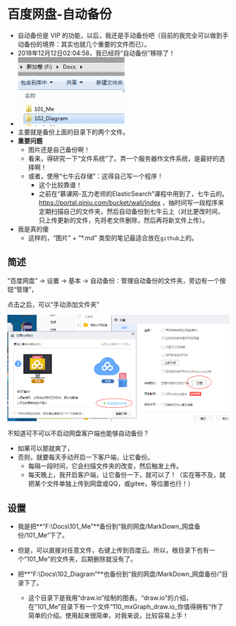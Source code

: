# 百度网盘-自动备份

- 自动备份是 VIP 的功能，以后，我还是手动备份吧（目前的我完全可以做到手动备份的境界：其实也就几个重要的文件而已）。
- 2018年12月12日02:04:58，我已经将“自动备份”移除了！
- ![](./imgs/100_baidu_netstore_002.png)
- 主要就是备份上面的目录下的两个文件。
- **重要问题**
  - 图片还是自己备份啊！
  - 看来，得研究一下“文件系统”了。弄一个服务器作文件系统，是最好的选择啊！
  - 或者，使用“七牛云存储”：这得自己写一个程序！
    - 这个比较靠谱！
    - 之前在“慕课网-瓦力老师的ElasticSearch”课程中用到了，七牛云的。https://portal.qiniu.com/bucket/wali/index ，抽时间写一段程序来定期扫描自己的文件夹，然后自动备份到七牛云上（对比更改时间，只上传更新的文件，先将老文件删除，然后再将新文件上传）。
- 我是真的傻
  - 这样的，“图片” + “*.md” 类型的笔记最适合放在`github`上的。

## 简述

“百度网盘” -> 设置 -> 基本 -> 自动备份：管理自动备份的文件夹，旁边有一个按钮“管理”，

点击之后，可以“手动添加文件夹”

![](./imgs/100_baidu_netstore.png)

不知道可不可以不启动网盘客户端也能够自动备份？

- 如果可以那就爽了，
- 否则，就要每天手动开启一下客户端，让它备份。
  - 每隔一段时间，它会扫描文件夹的改变，然后触发上传。
  - 每天晚上，我开启客户端，让它备份一下，就可以了！（实在等不及，就把某个文件单独上传到网盘或QQ，或gitee，等位置也行！）

## 设置

- 我是把**“F:\Docs\101_Me”**备份到“我的网盘/MarkDown_网盘备份/101_Me”下了。

- 但是，可以直接对任意文件，右键上传到百度云。所以，根目录下也有一个“101_Me”的文件夹，后期删除就没有了。
- 把**“F:\Docs\102_Diagram”**也备份到“我的网盘/MarkDown_网盘备份/”目录下了。
  - 这个目录下是我用“draw.io”绘制的图表。“draw.io”的介绍，在“101_Me”目录下有一个文件“110_mxGraph_draw.io_你值得拥有”作了简单的介绍。使用起来很简单，对我来说，比较容易上手！

